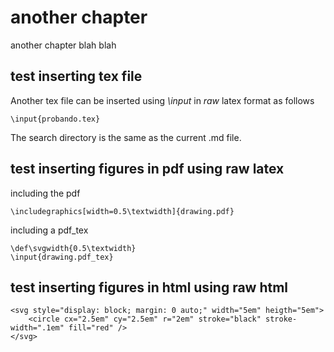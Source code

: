 # another chapter

another chapter blah blah

## test inserting tex file

Another tex file can be inserted using _\input_ in _raw_ latex format as follows

```@raw latex
\input{probando.tex}
```

The search directory is the same as the current .md file.

## test inserting figures in pdf using raw latex

including the pdf
```@raw latex
\includegraphics[width=0.5\textwidth]{drawing.pdf}
```

including a pdf_tex

```@raw latex
\def\svgwidth{0.5\textwidth}
\input{drawing.pdf_tex}
```


## test inserting figures in html using raw html

```@raw html
<svg style="display: block; margin: 0 auto;" width="5em" heigth="5em">
	<circle cx="2.5em" cy="2.5em" r="2em" stroke="black" stroke-width=".1em" fill="red" />
</svg>
```
